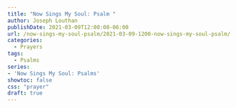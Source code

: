 ```yaml
---
title: "Now Sings My Soul: Psalm "
author: Joseph Louthan
publishDate: 2021-03-09T12:00:00-06:00
url: /now-sings-my-soul-psalm/2021-03-09-1200-now-sings-my-soul-psalm/
categories:
  - Prayers
tags:
  - Psalms
series:
- 'Now Sings My Soul: Psalms'
showtoc: false
css: "prayer"
draft: true
---
```

<div style="font-variant: small-caps;">

</div>

```text

```